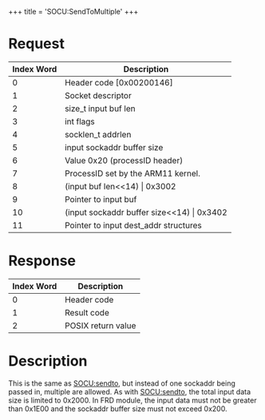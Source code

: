 +++
title = 'SOCU:SendToMultiple'
+++

# Request

| Index Word | Description                                  |
|------------|----------------------------------------------|
| 0          | Header code \[0x00200146\]                   |
| 1          | Socket descriptor                            |
| 2          | size_t input buf len                         |
| 3          | int flags                                    |
| 4          | socklen_t addrlen                            |
| 5          | input sockaddr buffer size                   |
| 6          | Value 0x20 (processID header)                |
| 7          | ProcessID set by the ARM11 kernel.           |
| 8          | (input buf len\<\<14) \| 0x3002              |
| 9          | Pointer to input buf                         |
| 10         | (input sockaddr buffer size\<\<14) \| 0x3402 |
| 11         | Pointer to input dest_addr structures        |

# Response

| Index Word | Description        |
|------------|--------------------|
| 0          | Header code        |
| 1          | Result code        |
| 2          | POSIX return value |

# Description

This is the same as [SOCU:sendto](SOCU:sendto "wikilink"), but instead
of one sockaddr being passed in, multiple are allowed. As with
[SOCU:sendto](SOCU:sendto "wikilink"), the total input data size is
limited to 0x2000. In FRD module, the input data must not be greater
than 0x1E00 and the sockaddr buffer size must not exceed 0x200.